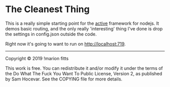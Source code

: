 # The Cleanest Thing
This is a really simple starting point for the [active](https://github.com/IgorKirei/active) framework for nodejs.  It demos basic routing, and the only really 'interesting' thing I've done is drop the settings in config.json outside the code.  

Right now it's going to want to run on [http://localhost:719](http://localhost:719).  

---
Copyright © 2019 !marion fitts

This work is free. You can redistribute it and/or modify it under the
terms of the Do What The Fuck You Want To Public License, Version 2,
as published by Sam Hocevar. See the COPYING file for more details.